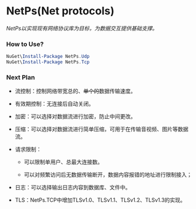 # NetPs(Net protocols)

*NetPs以实现现有网络协议库为目标，为数据交互提供基础支撑。*



### How to Use?

```powershell
NuGet\Install-Package NetPs.Udp
NuGet\Install-Package NetPs.Tcp
```



### Next Plan

- 流控制：控制网络带宽总的、~~单个的~~数据传输速度。

- 有效期控制：无连接后自动关闭。

- 加密：可以选择对数据流进行加密，防止中间更改。

- 压缩：可以选择对数据流进行简单压缩，可用于在传输音视频、图片等数据流。

- 请求限制：
  
  - 可以限制单用户、总最大连接数。
  
  - 可以对频繁访问后无数据传输断开，数据内容报错的地址进行限制接入；

- 日志：可以选择输出日志内容到数据库、文件中。

- TLS：NetPs.TCP中增加TLSv1.0、TLSv1.1、TLSv1.2、TLSv1.3的实现。
